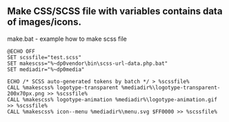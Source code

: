 Make CSS/SCSS file with variables contains data of images/icons.
---

make.bat - example how to make scss file

```code
@ECHO OFF
SET scssfile="test.scss"
SET makescss="%~dp0vendor\bin\scss-url-data.php.bat"
SET mediadir="%~dp0media"

ECHO /* SCSS auto-generated tokens by batch */ > %scssfile%
CALL %makescss% logotype-transparent %mediadir%\logotype-transparent-200x70px.png >> %scssfile%
CALL %makescss% logotype-animation %mediadir%\logotype-animation.gif >> %scssfile%
CALL %makescss% icon--menu %mediadir%\menu.svg $FF0000 >> %scssfile%
```
